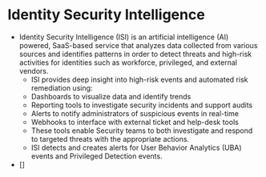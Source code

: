 # Identity Security Intelligence
 - Identity Security Intelligence (ISI) is an artificial intelligence (AI) powered, SaaS-based service that analyzes data collected from various sources and identifies patterns in order to detect threats and high-risk activities for identities such as workforce, privileged, and external vendors.
   - ISI provides deep insight into high-risk events and automated risk remediation using:
   - Dashboards to visualize data and identify trends
   - Reporting tools to investigate security incidents and support audits
   - Alerts to notify administrators of suspicious events in real-time
   - Webhooks to interface with external ticket and help-desk tools
   - These tools enable Security teams to both investigate and respond to targeted threats with the appropriate actions.
   - ISI detects and creates alerts for User Behavior Analytics (UBA) events and Privileged Detection events.
 - []
